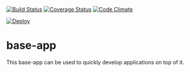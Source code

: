 [![Build Status](https://travis-ci.org/flower-pot/base-app.png?branch=master)](https://travis-ci.org/flower-pot/base-app)
[![Coverage Status](https://coveralls.io/repos/flower-pot/base-app/badge.png)](https://coveralls.io/r/flower-pot/base-app)
[![Code Climate](https://codeclimate.com/github/flower-pot/base-app/badges/gpa.svg)](https://codeclimate.com/github/flower-pot/base-app)


[![Deploy](https://www.herokucdn.com/deploy/button.png)](https://heroku.com/deploy)

base-app
========

This base-app can be used to quickly develop applications on top of it.
